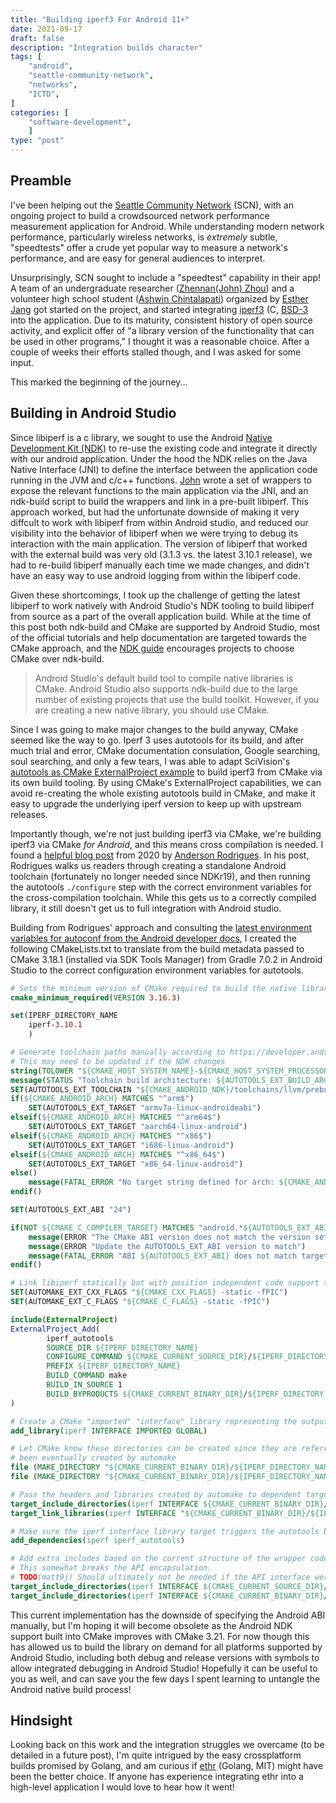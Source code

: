 ```yaml
---
title: "Building iperf3 For Android 11+"
date: 2021-09-17
draft: false
description: "Integration builds character"
tags: [
    "android",
    "seattle-community-network",
    "networks",
    "ICTD",
]
categories: [
    "software-development",
    ]
type: "post"
---
```


## Preamble

I've been helping out the [Seattle Community
Network](https://seattlecommunitynetwork.org) (SCN), with an ongoing project to
build a crowdsourced network performance measurement application for Android.
While understanding modern network performance, particularly wireless networks,
is *extremely* subtle, "speedtests" offer a crude yet popular way to measure a
network's performance, and are easy for general audiences to interpret.

Unsurprisingly, SCN sought to include a "speedtest" capability in their app! A
team of an undergraduate researcher ([Zhennan(John)
Zhou](https://johnnzhou.github.io/)) and a volunteer high school student
([Ashwin
Chintalapati](https://www.linkedin.com/in/ashwin-chintalapati-a54936222/))
organized by [Esther Jang](https://infrared-ether.medium.com/) got started on
the project, and started integrating [iperf3](https://github.com/esnet/iperf)
(C, [BSD-3](https://github.com/esnet/iperf/blob/master/LICENSE) into the
application. Due to its maturity, consistent history of open source activity,
and explicit offer of "a library version of the functionality that can be used
in other programs," I thought it was a reasonable choice. After a couple of
weeks their efforts stalled though, and I was asked for some input.

This marked the beginning of the journey...

## Building in Android Studio

Since libiperf is a c library, we sought to use the Android [Native Development
Kit (NDK)](https://developer.android.com/ndk) to re-use the existing code and
integrate it directly with our android application. Under the hood the NDK
relies on the Java Native Interface (JNI) to define the interface between the
application code running in the JVM and c/c++ functions.
[John](https://johnnzhou.github.io/) wrote a set of wrappers to expose the
relevant functions to the main application via the JNI, and an ndk-build script
to build the wrappers and link in a pre-built libiperf. This approach worked,
but had the unfortunate downside of making it very diffcult to work with
libiperf from within Android studio, and reduced our visibility into the
behavior of libiperf when we were trying to debug its interaction with the main
application. The version of libiperf that worked with the external build was
very old (3.1.3 vs. the latest 3.10.1 release), we had to re-build libiperf
manually each time we made changes, and didn't have an easy way to use android
logging from within the libiperf code.

Given these shortcomings, I took up the challenge of getting the latest libiperf
to work natively with Android Studio's NDK tooling to build libiperf from source
as a part of the overall application build. While at the time of this post both
ndk-build and CMake are supported by Android Studio, most of the official
tutorials and help documentation are targeted towards the CMake approach, and
the [NDK guide](https://developer.android.com/ndk/guides) encourages projects to
choose CMake over ndk-build.

> Android Studio's default build tool to compile native libraries is CMake.
> Android Studio also supports ndk-build due to the large number of existing
> projects that use the build toolkit. However, if you are creating a new native
> library, you should use CMake.

Since I was going to make major changes to the build anyway, CMake seemed like
the way to go. Iperf 3 uses autotools for its build, and after much trial and
error, CMake documentation consulation, Google searching, soul searching, and
only a few tears, I was able to adapt SciVision's [autotools as CMake
ExternalProject
example](https://www.scivision.dev/cmake-external-project-autotools/) to build
iperf3 from CMake via its own build tooling. By using CMake's ExternalProject
capabilities, we can avoid re-creating the whole existing autotools build in
CMake, and make it easy to upgrade the underlying iperf version to keep up with
upstream releases.

Importantly though, we're not just building iperf3 via CMake, we're building
iperf3 via CMake *for Android*, and this means cross compilation is needed. I
found a [helpful blog
post](https://medium.com/@ansorod/how-to-compile-iperf3-for-android-4d67c9a7f061)
from 2020 by [Anderson Rodrigues](https://medium.com/@ansorod). In his post,
Rodrigues walks us readers through creating a standalone Android toolchain
(fortunately no longer needed since NDKr19), and then running the autotools
`./configure` step with the correct environment variables for the
cross-compilation toolchain. While this gets us to a correctly compiled library,
it still doesn't get us to full integration with Android studio.

Building from Rodrigues' approach and consulting the [latest environment
variables for autoconf from the Android developer
docs](https://developer.android.com/ndk/guides/other_build_systems), I created
the following CMakeLists.txt to translate from the build metadata passed to
CMake 3.18.1 (installed via SDK Tools Manager) from Gradle 7.0.2 in Android
Studio to the correct configuration environment variables for autotools.

```CMake
# Sets the minimum version of CMake required to build the native library.
cmake_minimum_required(VERSION 3.16.3)

set(IPERF_DIRECTORY_NAME
    iperf-3.10.1
    )

# Generate toolchain paths manually according to https://developer.android.com/ndk/guides/other_build_systems.
# This may need to be updated if the NDK changes
string(TOLOWER "${CMAKE_HOST_SYSTEM_NAME}-${CMAKE_HOST_SYSTEM_PROCESSOR}" AUTOTOOLS_EXT_BUILD_ARCH)
message(STATUS "Toolchain build architecture: ${AUTOTOOLS_EXT_BUILD_ARCH}")
SET(AUTOTOOLS_EXT_TOOLCHAIN "${CMAKE_ANDROID_NDK}/toolchains/llvm/prebuilt/${AUTOTOOLS_EXT_BUILD_ARCH}")
if(${CMAKE_ANDROID_ARCH} MATCHES "^arm$")
    SET(AUTOTOOLS_EXT_TARGET "armv7a-linux-androideabi")
elseif(${CMAKE_ANDROID_ARCH} MATCHES "^arm64$")
    SET(AUTOTOOLS_EXT_TARGET "aarch64-linux-android")
elseif(${CMAKE_ANDROID_ARCH} MATCHES "^x86$")
    SET(AUTOTOOLS_EXT_TARGET "i686-linux-android")
elseif(${CMAKE_ANDROID_ARCH} MATCHES "^x86_64$")
    SET(AUTOTOOLS_EXT_TARGET "x86_64-linux-android")
else()
    message(FATAL_ERROR "No target string defined for arch: ${CMAKE_ANDROID_ARCH}")
endif()

SET(AUTOTOOLS_EXT_ABI "24")

if(NOT ${CMAKE_C_COMPILER_TARGET} MATCHES "android.*${AUTOTOOLS_EXT_ABI}$")
    message(ERROR "The CMake ABI version does not match the version set by gradle")
    message(ERROR "Update the AUTOTOOLS_EXT_ABI version to match")
    message(FATAL_ERROR "ABI ${AUTOTOOLS_EXT_ABI} does not match target ${CMAKE_C_COMPILER_TARGET}")
endif()

# Link libiperf statically but with position independent code support to be embedded in a higher level dynamic library
SET(AUTOMAKE_EXT_CXX_FLAGS "${CMAKE_CXX_FLAGS} -static -fPIC")
SET(AUTOMAKE_EXT_C_FLAGS "${CMAKE_C_FLAGS} -static -fPIC")

include(ExternalProject)
ExternalProject_Add(
        iperf_autotools
        SOURCE_DIR ${IPERF_DIRECTORY_NAME}
        CONFIGURE_COMMAND ${CMAKE_CURRENT_SOURCE_DIR}/${IPERF_DIRECTORY_NAME}/configure --host ${AUTOTOOLS_EXT_TARGET} AR=${AUTOTOOLS_EXT_TOOLCHAIN}/bin/llvm-ar CC=${AUTOTOOLS_EXT_TOOLCHAIN}/bin/${AUTOTOOLS_EXT_TARGET}${AUTOTOOLS_EXT_ABI}-clang AS=${AUTOTOOLS_EXT_TOOLCHAIN}/bin/${AUTOTOOLS_EXT_TARGET}${AUTOTOOLS_EXT_ABI}-clang CXX=${AUTOTOOLS_EXT_TOOLCHAIN}/bin/${AUTOTOOLS_EXT_TARGET}${AUTOTOOLS_EXT_ABI}-clang++ LD=${AUTOTOOLS_EXT_TOOLCHAIN}/bin/ld RANLIB=${AUTOTOOLS_EXT_TOOLCHAIN}/bin/llvm-ranlib STRIP=${AUTOTOOLS_EXT_TOOLCHAIN}/bin/llvm-strip CFLAGS=${AUTOMAKE_EXT_C_FLAGS} CXXFLAGS=${AUTOMAKE_EXT_CXX_FLAGS} --without-openssl --prefix=${CMAKE_CURRENT_BINARY_DIR}/${IPERF_DIRECTORY_NAME}
        PREFIX ${IPERF_DIRECTORY_NAME}
        BUILD_COMMAND make
        BUILD_IN_SOURCE 1
        BUILD_BYPRODUCTS ${CMAKE_CURRENT_BINARY_DIR}/${IPERF_DIRECTORY_NAME}/lib/libiperf.a
)

# Create a CMake "imported" "interface" library representing the outputs from the autotools process.
add_library(iperf INTERFACE IMPORTED GLOBAL)

# Let CMake know these directories can be created since they are referred below-- they would have
# been eventually created by automake
file (MAKE_DIRECTORY "${CMAKE_CURRENT_BINARY_DIR}/${IPERF_DIRECTORY_NAME}/lib")
file (MAKE_DIRECTORY "${CMAKE_CURRENT_BINARY_DIR}/${IPERF_DIRECTORY_NAME}/include")

# Pass the headers and libraries created by automake to dependent targets for linking and/or inclusion.
target_include_directories(iperf INTERFACE ${CMAKE_CURRENT_BINARY_DIR}/${IPERF_DIRECTORY_NAME}/include)
target_link_libraries(iperf INTERFACE "${CMAKE_CURRENT_BINARY_DIR}/${IPERF_DIRECTORY_NAME}/lib/libiperf.a")

# Make sure the iperf interface library target triggers the autotools build.
add_dependencies(iperf iperf_autotools)

# Add extra includes based on the current structure of the wrapper codebase.
# This somewhat breaks the API encapsulation.
# TODO(matt9j) Should ultimately not be needed if the API interface were used cleanly
target_include_directories(iperf INTERFACE ${CMAKE_CURRENT_SOURCE_DIR}/${IPERF_DIRECTORY_NAME}/src)
target_include_directories(iperf INTERFACE ${CMAKE_CURRENT_BINARY_DIR}/${IPERF_DIRECTORY_NAME}/src)

```

This current implementation has the downside of specifying the Android ABI
manually, but I'm hoping it will become obsolete as the Android NDK support
built into CMake improves with CMake 3.21. For now though this has allowed us to
build the library on demand for all platforms supported by Android Studio,
including both debug and release versions with symbols to allow integrated
debugging in Android Studio! Hopefully it can be useful to you as well, and can
save you the few days I spent learning to untangle the Android native build
process!

## Hindsight

Looking back on this work and the integration struggles we overcame (to be
detailed in a future post), I'm quite intrigued by the easy crossplatform builds
promised by Golang, and am curious if [ethr](https://github.com/microsoft/ethr)
(Golang, MIT) might have been the better choice. If anyone has experience
integrating ethr into a high-level application I would love to hear how it went!
